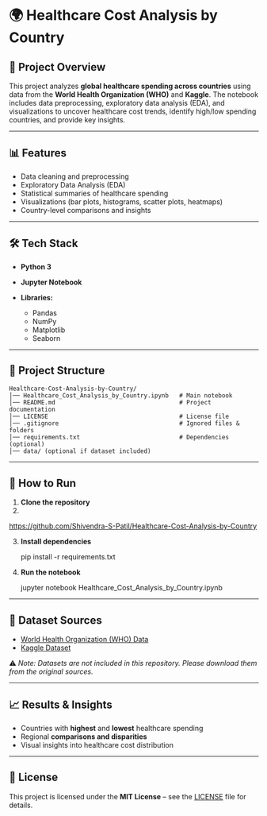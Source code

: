 # 🌍 Healthcare Cost Analysis by Country

## 📌 Project Overview

This project analyzes **global healthcare spending across countries** using data from the **World Health Organization (WHO)** and **Kaggle**.
The notebook includes data preprocessing, exploratory data analysis (EDA), and visualizations to uncover healthcare cost trends, identify high/low spending countries, and provide key insights.

---

## 📊 Features

* Data cleaning and preprocessing
* Exploratory Data Analysis (EDA)
* Statistical summaries of healthcare spending
* Visualizations (bar plots, histograms, scatter plots, heatmaps)
* Country-level comparisons and insights

---

## 🛠️ Tech Stack

* **Python 3**
* **Jupyter Notebook**
* **Libraries:**

  * Pandas
  * NumPy
  * Matplotlib
  * Seaborn

---

## 📂 Project Structure

```
Healthcare-Cost-Analysis-by-Country/
│── Healthcare_Cost_Analysis_by_Country.ipynb   # Main notebook
│── README.md                                   # Project documentation
│── LICENSE                                     # License file
│── .gitignore                                  # Ignored files & folders
│── requirements.txt                            # Dependencies (optional)
│── data/ (optional if dataset included)
```

---

## 🚀 How to Run

1. **Clone the repository**
2. 
  https://github.com/Shivendra-S-Patil/Healthcare-Cost-Analysis-by-Country


3. **Install dependencies**

   pip install -r requirements.txt

4. **Run the notebook**

   jupyter notebook Healthcare_Cost_Analysis_by_Country.ipynb

---

## 📂 Dataset Sources

* [World Health Organization (WHO) Data](https://www.who.int/data)
* [Kaggle Dataset](https://www.kaggle.com/)

⚠️ *Note: Datasets are not included in this repository. Please download them from the original sources.*

---

## 📈 Results & Insights

* Countries with **highest** and **lowest** healthcare spending
* Regional **comparisons and disparities**
* Visual insights into healthcare cost distribution

---

## 📜 License

This project is licensed under the **MIT License** – see the [LICENSE](LICENSE) file for details.

